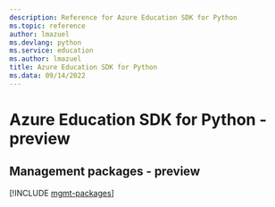 ```yaml
---
description: Reference for Azure Education SDK for Python
ms.topic: reference
author: lmazuel
ms.devlang: python
ms.service: education
ms.author: lmazuel
title: Azure Education SDK for Python
ms.data: 09/14/2022
---
```

# Azure Education SDK for Python - preview

## Management packages - preview
[!INCLUDE [mgmt-packages](education-mgmt-index.md)]